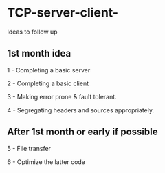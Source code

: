# TCP-server-client-

Ideas to follow up 

1st month idea
----------------------------

1 - Completing a basic server

2 - Completing a basic client

3 - Making error prone & fault tolerant.

4 - Segregating headers and sources appropriately.


After 1st month or early if possible
-------------------------------------

5 - File transfer

6 - Optimize the latter code
